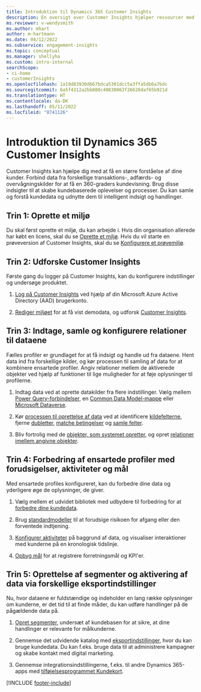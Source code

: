 ```yaml
---
title: Introduktion til Dynamics 365 Customer Insights
description: En oversigt over Customer Insights hjælper ressourcer med at komme hurtigt i gang.
ms.reviewer: v-wendysmith
ms.author: mhart
author: m-hartmann
ms.date: 04/12/2022
ms.subservice: engagement-insights
ms.topic: conceptual
ms.manager: shellyha
ms.custom: intro-internal
searchScope:
- ci-home
- customerInsights
ms.openlocfilehash: 1a19d83930d667bdca5301dcc5a3ffa5db6a7bdc
ms.sourcegitcommit: 6a5f4312a2bb808c40830863f26620daf65b921d
ms.translationtype: HT
ms.contentlocale: da-DK
ms.lasthandoff: 05/11/2022
ms.locfileid: "8741126"
---
```

# <a name="get-started-with-dynamics-365-customer-insights"></a>Introduktion til Dynamics 365 Customer Insights

Customer Insights kan hjælpe dig med at få en større forståelse af dine kunder. Forbind data fra forskellige transaktions-, adfærds- og overvågningskilder for at få en 360-graders kundevisning. Brug disse indsigter til at skabe kundebaserede oplevelser og processer. Du kan samle og forstå kundedata og udnytte dem til intelligent indsigt og handlinger.

## <a name="step-1-create-an-environment"></a>Trin 1: Oprette et miljø

Du skal først oprette et miljø, du kan arbejde i. Hvis din organisation allerede har købt en licens, skal du se [Oprette et miljø](create-environment.md). Hvis du vil starte en prøveversion af Customer Insights, skal du se [Konfigurere et prøvemiljø](trial-signup.md).

## <a name="step-2-explore-customer-insights"></a>Trin 2: Udforske Customer Insights

Første gang du logger på Customer Insights, kan du konfigurere indstillinger og undersøge produktet.

1. [Log på Customer Insights](https://home.ci.ai.dynamics.com) ved hjælp af din Microsoft Azure Active Directory (AAD) brugerkonto.

1. [Rediger miljøet](manage-environments.md#switch-environments) for at få vist demodata, og udforsk [Customer Insights](home.md).

## <a name="step-3-ingest-unify-and-set-up-relationships-for-your-data"></a>Trin 3: Indtage, samle og konfigurere relationer til dataene

Fælles profiler er grundlaget for at få indsigt og handle ud fra dataene. Hent data ind fra forskellige kilder, og kør processen til samling af data for at kombinere ensartede profiler. Angiv relationer mellem de aktiverede objekter ved hjælp af funktioner til lige muligheder for at føje oplysninger til profilerne.

1. Indtag data ved at oprette datakilder fra flere indstillinger. Vælg mellem [Power Query-forbindelser](connect-power-query.md), en [Common Data Model-mappe](connect-common-data-model.md) eller [Microsoft Dataverse](connect-dataverse-managed-lake.md). 

1. Kør [processen til oprettelse af data](data-unification.md) ved at identificere [kildefelterne](map-entities.md), fjerne [dubletter](remove-duplicates.md), [matche betingelser](match-entities.md) og [samle felter](merge-entities.md).

1. Bliv fortrolig med de [objekter, som systemet opretter](entities.md), og opret [relationer imellem angivne objekter](relationships.md).

## <a name="step-4-enhance-unified-profiles-with-predictions-activities-and-measures"></a>Trin 4: Forbedring af ensartede profiler med forudsigelser, aktiviteter og mål

Med ensartede profiles konfigureret, kan du forbedre dine data og yderligere øge de oplysninger, de giver.

1. Vælg mellem et udvidet bibliotek med udbydere til forbedring for at [forbedre dine kundedata](enrichment-hub.md).

1. Brug [standardmodeller](predictions-overview.md) til at forudsige risikoen for afgang eller den forventede indtjening.

1. [Konfigurer aktiviteter](activities.md) på baggrund af data, og visualiser interaktioner med kunderne på en kronologisk tidslinje.

1. [Opbyg mål](measures.md) for at registrere forretningsmål og KPI'er.

## <a name="step-5-create-segments-and-activate-data-through-various-export-options"></a>Trin 5: Oprettelse af segmenter og aktivering af data via forskellige eksportindstillinger

Nu, hvor dataene er fuldstændige og indeholder en lang række oplysninger om kunderne, er det tid til at finde måder, du kan udføre handlinger på de pågældende data på.

1. [Opret segmenter](segments.md), undersæt af kundebasen for at sikre, at dine handlinger er relevante for målkunderne.

1. Gennemse det udvidende katalog med [eksportindstillinger](export-destinations.md), hvor du kan bruge kundedata. Du kan f.eks. bruge data til at administrere kampagner og skabe kontakt med digital marketing.

1. Gennemse integrationsindstillingerne, f.eks. til andre Dynamics 365-apps med [tilføjelsesprogrammet Kundekort](customer-card-add-in.md).  


[!INCLUDE [footer-include](includes/footer-banner.md)]
